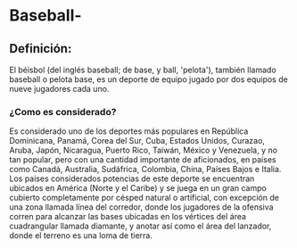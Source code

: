 # Baseball-
<html>  
<h2> Definición: </h2> 
<p> El béisbol (del inglés baseball; de base, y ball, 'pelota'), también llamado baseball o pelota base,
 es un deporte de equipo jugado por dos equipos de nueve jugadores cada uno. </p> 
<h3> ¿Como es considerado? </h3>
<p> Es considerado uno de los deportes más populares en República Dominicana, Panamá, Corea del Sur, Cuba, Estados Unidos, Curazao, Aruba, Japón, Nicaragua, Puerto Rico, Taiwán, México y Venezuela, y no tan popular, pero con una cantidad importante de aficionados, en países como Canadá, Australia, Sudáfrica, Colombia, China, Países Bajos e Italia. Los países considerados potencias de este deporte se encuentran ubicados en América (Norte y el Caribe) y se juega en un gran campo cubierto completamente por césped natural o artificial, con excepción de una zona llamada línea del corredor, donde los jugadores de la ofensiva corren para alcanzar las bases ubicadas en los vértices del área cuadrangular llamada diamante, y anotar así como el área del lanzador, donde el terreno es una loma de tierra.</p>
<html/>
